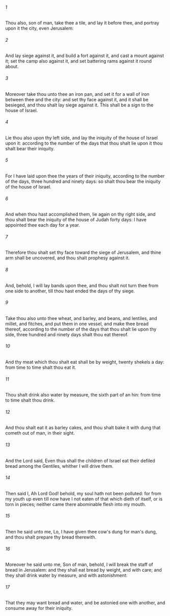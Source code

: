 ###### 1
Thou also, son of man, take thee a tile, and lay it before thee, and portray upon it the city, even Jerusalem:

###### 2
And lay siege against it, and build a fort against it, and cast a mount against it; set the camp also against it, and set battering rams against it round about.

###### 3
Moreover take thou unto thee an iron pan, and set it for a wall of iron between thee and the city: and set thy face against it, and it shall be besieged, and thou shalt lay siege against it. This shall be a sign to the house of Israel.

###### 4
Lie thou also upon thy left side, and lay the iniquity of the house of Israel upon it: according to the number of the days that thou shalt lie upon it thou shalt bear their iniquity.

###### 5
For I have laid upon thee the years of their iniquity, according to the number of the days, three hundred and ninety days: so shalt thou bear the iniquity of the house of Israel.

###### 6
And when thou hast accomplished them, lie again on thy right side, and thou shalt bear the iniquity of the house of Judah forty days: I have appointed thee each day for a year.

###### 7
Therefore thou shalt set thy face toward the siege of Jerusalem, and thine arm shall be uncovered, and thou shalt prophesy against it.

###### 8
And, behold, I will lay bands upon thee, and thou shalt not turn thee from one side to another, till thou hast ended the days of thy siege.

###### 9
Take thou also unto thee wheat, and barley, and beans, and lentiles, and millet, and fitches, and put them in one vessel, and make thee bread thereof, according to the number of the days that thou shalt lie upon thy side, three hundred and ninety days shalt thou eat thereof.

###### 10
And thy meat which thou shalt eat shall be by weight, twenty shekels a day: from time to time shalt thou eat it.

###### 11
Thou shalt drink also water by measure, the sixth part of an hin: from time to time shalt thou drink.

###### 12
And thou shalt eat it as barley cakes, and thou shalt bake it with dung that cometh out of man, in their sight.

###### 13
And the Lord said, Even thus shall the children of Israel eat their defiled bread among the Gentiles, whither I will drive them.

###### 14
Then said I, Ah Lord God! behold, my soul hath not been polluted: for from my youth up even till now have I not eaten of that which dieth of itself, or is torn in pieces; neither came there abominable flesh into my mouth.

###### 15
Then he said unto me, Lo, I have given thee cow's dung for man's dung, and thou shalt prepare thy bread therewith.

###### 16
Moreover he said unto me, Son of man, behold, I will break the staff of bread in Jerusalem: and they shall eat bread by weight, and with care; and they shall drink water by measure, and with astonishment:

###### 17
That they may want bread and water, and be astonied one with another, and consume away for their iniquity.

